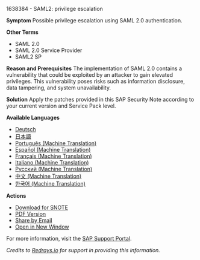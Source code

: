 1638384 - SAML2: privilege escalation

**Symptom**
Possible privilege escalation using SAML 2.0 authentication.

**Other Terms**
- SAML 2.0
- SAML 2.0 Service Provider
- SAML2 SP

**Reason and Prerequisites**
The implementation of SAML 2.0 contains a vulnerability that could be exploited by an attacker to gain elevated privileges. This vulnerability poses risks such as information disclosure, data tampering, and system unavailability.

**Solution**
Apply the patches provided in this SAP Security Note according to your current version and Service Pack level.

**Available Languages**
- [Deutsch](https://me.sap.com/notes/0001638384/D)
- [日本語](https://me.sap.com/notes/0001638384/J)
- [Português (Machine Translation)](https://me.sap.com/notes/0001638384/P)
- [Español (Machine Translation)](https://me.sap.com/notes/0001638384/S)
- [Français (Machine Translation)](https://me.sap.com/notes/0001638384/F)
- [Italiano (Machine Translation)](https://me.sap.com/notes/0001638384/I)
- [Русский (Machine Translation)](https://me.sap.com/notes/0001638384/R)
- [中文 (Machine Translation)](https://me.sap.com/notes/0001638384/1)
- [한국어 (Machine Translation)](https://me.sap.com/notes/0001638384/3)

**Actions**
- [Download for SNOTE](https://notesdownloads.sap.com/note/0040000017319972017)
- [PDF Version](https://userapps.support.sap.com/sap/support/sfm/notes/print/0001638384?language=en-US&token=E2DCE27B29B30BC73A9F2B1E09FC3EEC)
- [Share by Email](https://me.sap.com/)
- [Open in New Window](https://me.sap.com/)

For more information, visit the [SAP Support Portal](https://me.sap.com/).

*Credits to [Redrays.io](https://redrays.io) for support in providing this information.*